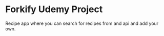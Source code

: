 # Forkify Udemy Project

Recipe app where you can search for recipes from and api and add your own.
